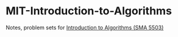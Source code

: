 # MIT-Introduction-to-Algorithms
Notes, problem sets for [Introduction to Algorithms (SMA 5503)](
https://ocw.mit.edu/courses/electrical-engineering-and-computer-science/6-046j-introduction-to-algorithms-sma-5503-fall-2005/)
